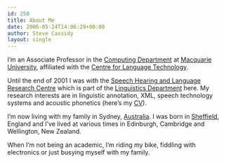 ```yaml
---
id: 250
title: About Me
date: 2006-05-24T14:06:29+00:00
author: Steve Cassidy
layout: single
---
```

I&#8217;m an Associate Professor in the [Computing Department](http://www.comp.mq.edu.au/) at [Macquarie University](http://www.mq.edu.au/), affiliated with the [Centre for Language Technology](http://www.clt.mq.edu.au/).

Until the end of 2001 I was with the [Speech Hearing and Language Research Centre](http://www.shlrc.mq.edu.au) which is part of the [Linguistics Department](http://www.ling.mq.edu.au) here. My research interests are in linguistic annotation, XML, speech technology systems and acoustic phonetics (here&#8217;s my [CV](/curriculum-vitae/)).

I&#8217;m now living with my family in Sydney, [Australia](http://www.csu.edu.au/education/australia.html). I was born in [Sheffield](http://www.shef.ac.uk/city/), England and I&#8217;ve lived at various times in Edinburgh, Cambridge and Wellington, New Zealand.

When I&#8217;m not being an academic, I&#8217;m riding my bike, fiddling with electronics or just busying myself with my family.
